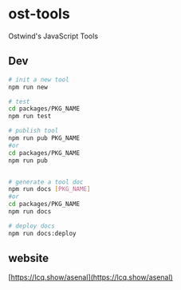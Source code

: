 # ost-tools

Ostwind's JavaScript Tools

## Dev

```sh
# init a new tool
npm run new

# test
cd packages/PKG_NAME
npm run test

# publish tool
npm run pub PKG_NAME
#or
cd packages/PKG_NAME
npm run pub


# generate a tool doc
npm run docs [PKG_NAME]
#or
cd packages/PKG_NAME
npm run docs

# deploy docs
npm run docs:deploy
```

## website

[https://lcq.show/asenal](https://lcq.show/asenal)
